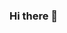 ### Hi there 👋

<!--
**jahirulislam176/jahirulislam176** is a ✨ _special_ ✨ repository because its `README.md` (this file) appears on your GitHub profile.

Here are some ideas to get you started:

- 🔭 I’m currently working on Software Company
- 🌱 I’m currently learning ...Vue.js
- 👯 I’m looking to collaborate on ...
- 🤔 I’m looking for help with ...
- 💬 Ask me about Web Application Development
- 📫 How to reach me: Mobile:01722813524 include whatsapp
- 😄 Pronouns: ...
- ⚡ Fun fact: ...
-->
 

